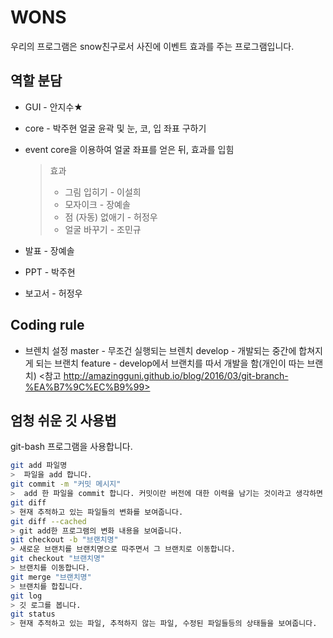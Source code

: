  # WONS

 우리의 프로그램은 snow친구로서 사진에 이벤트 효과를 주는 프로그램입니다.

 ## 역할 분담
  - GUI - 안지수★

  - core - 박주현
  얼굴 윤곽 및 눈, 코, 입 좌표 구하기
  - event
  core을 이용하여 얼굴 좌표를 얻은 뒤, 효과를 입힘
    >효과
    > - 그림 입히기 - 이설희
    > - 모자이크 - 장예솔
    > - 점 (자동) 없애기 - 허정우
    > - 얼굴 바꾸기 - 조민규

  - 발표 - 장예솔
  - PPT - 박주현
  - 보고서 - 허정우

 ## Coding rule
  - 브렌치 설정
  master - 무조건 실행되는 브렌치
  develop - 개발되는 중간에 합쳐지게 되는 브랜치
  feature - develop에서 브랜치를 따서 개발을 함(개인이 따는 브랜치)
<참고 http://amazingguni.github.io/blog/2016/03/git-branch-%EA%B7%9C%EC%B9%99>

 ## 엄청 쉬운 깃 사용법
 git-bash 프로그램을 사용합니다.
 ```bash
 git add 파일명
 >  파일을 add 합니다.
 git commit -m "커밋 메시지"
 >  add 한 파일을 commit 합니다. 커밋이란 버전에 대한 이력을 남기는 것이라고 생각하면 편합니다.
 git diff
 > 현재 추적하고 있는 파일들의 변화를 보여줍니다.
 git diff --cached
 > git add한 프로그램의 변화 내용을 보여줍니다.
 git checkout -b "브랜치명"
 > 새로운 브랜치를 브랜치명으로 따주면서 그 브랜치로 이동합니다.
 git checkout "브랜치명"
 > 브랜치를 이동합니다.
 git merge "브랜치명"
 > 브랜치를 합칩니다.
 git log
 > 깃 로그를 봅니다.
 git status
 > 현재 추적하고 있는 파일, 추적하지 않는 파일, 수정된 파일들등의 상태들을 보여줍니다.

 ```
